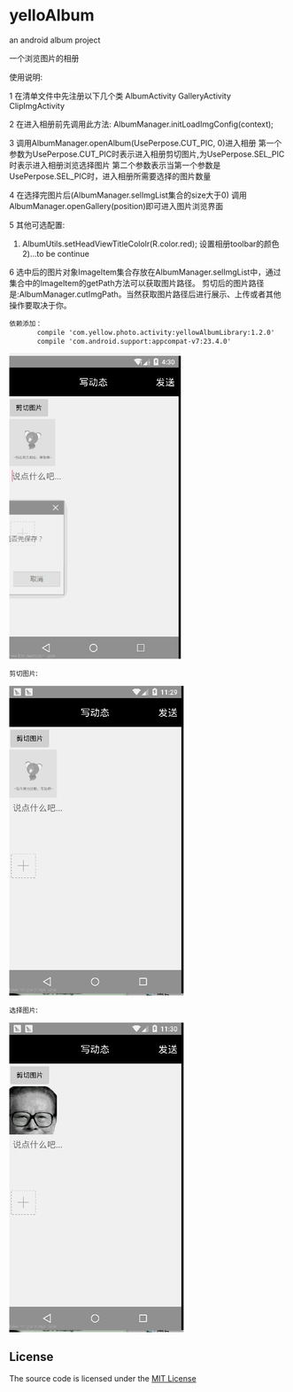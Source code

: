 # yelloAlbum
an android album project

一个浏览图片的相册 

使用说明:

1 在清单文件中先注册以下几个类
  AlbumActivity
  GalleryActivity
  ClipImgActivity

2 在进入相册前先调用此方法:
  AlbumManager.initLoadImgConfig(context);


3 调用AlbumManager.openAlbum(UsePerpose.CUT_PIC, 0)进入相册
   第一个参数为UsePerpose.CUT_PIC时表示进入相册剪切图片,为UsePerpose.SEL_PIC时表示进入相册浏览选择图片
   第二个参数表示当第一个参数是UsePerpose.SEL_PIC时，进入相册所需要选择的图片数量

4 在选择完图片后(AlbumManager.selImgList集合的size大于0) 调用 AlbumManager.openGallery(position)即可进入图片浏览界面

5 其他可选配置:
  1) AlbumUtils.setHeadViewTitleCololr(R.color.red); 设置相册toolbar的颜色
  2)...to be continue

6 选中后的图片对象ImageItem集合存放在AlbumManager.selImgList中，通过集合中的ImageItem的getPath方法可以获取图片路径。
  剪切后的图片路径是:AlbumManager.cutImgPath。当然获取图片路径后进行展示、上传或者其他操作要取决于你。



    依赖添加：
           compile 'com.yellow.photo.activity:yellowAlbumLibrary:1.2.0'
           compile 'com.android.support:appcompat-v7:23.4.0'






![image](https://github.com/kid1943/yellowAlbum/blob/master/album.gif?raw=true)





`剪切图片`:

![image](https://github.com/kid1943/yellowAlbum/blob/master/album_cut.gif?raw=true)



`选择图片`:

![image](https://github.com/kid1943/yellowAlbum/blob/master/album_sel.gif?raw=true)


## License

The source code  is licensed under the [MIT License](https://opensource.org/licenses/MIT)
















